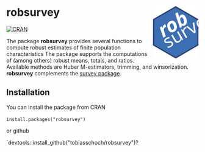 # robsurvey<img src="inst/logo.svg" align="right" width=120 height=139 alt="" />

<!-- badges: start -->
[![CRAN](https://www.r-pkg.org/badges/version/robsurvey)](https://cran.r-project.org/package=robsurvey)
<!-- badges: end -->


The package **robsurvey** provides several functions to compute robust estimates of finite population characteristics  The package supports the computations of (among others) robust means, totals, and ratios. Available methods are Huber M-estimators, trimming, and winsorization. **robsurvey** complements the [survey package](https://cran.r-project.org/package=survey).


## Installation

You can install the package from CRAN

`install.packages("robsurvey")`

or github

`devtools::install_github("tobiasschoch/robsurvey")?

